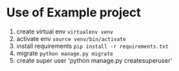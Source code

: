# Use of Example project

1. create virtual env
`virtualenv venv`
1. activate env `source venv/bin/activate`
1. install requirements `pip install -r requirements.txt`
1. migrate `python manage.py migrate`
1. create super user 'python manage.py createsuperuser' 